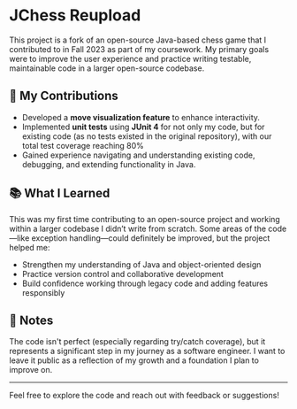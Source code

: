 # JChess Reupload

This project is a fork of an open-source Java-based chess game that I contributed to in Fall 2023 as part of my coursework. My primary goals were to improve the user experience and practice writing testable, maintainable code in a larger open-source codebase.

## 🔧 My Contributions
- Developed a **move visualization feature** to enhance interactivity.
- Implemented **unit tests** using **JUnit 4** for not only my code, but for existing code (as no tests existed in the original repository), with our total test coverage reaching 80%
- Gained experience navigating and understanding existing code, debugging, and extending functionality in Java.

## 📚 What I Learned
This was my first time contributing to an open-source project and working within a larger codebase I didn’t write from scratch. Some areas of the code—like exception handling—could definitely be improved, but the project helped me:
- Strengthen my understanding of Java and object-oriented design
- Practice version control and collaborative development
- Build confidence working through legacy code and adding features responsibly

## 📝 Notes
The code isn't perfect (especially regarding try/catch coverage), but it represents a significant step in my journey as a software engineer. I want to leave it public as a reflection of my growth and a foundation I plan to improve on.

---

Feel free to explore the code and reach out with feedback or suggestions!
